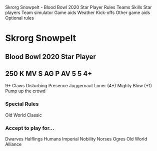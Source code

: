 ﻿
Skrorg Snowpelt - Blood Bowl 2020 Star Player
Rules
Teams
Skills
Star players
Team simulator
Game aids
Weather
Kick-offs
Other game aids
Optional rules
# Skrorg Snowpelt
## Blood Bowl 2020 Star Player
250 K
MV
S
AG
P
AV
5
5
4+
-
9+
Claws
Disturbing Presence
Juggernaut
Loner (4+)
Mighty Blow (+1)
Pump up the crowd
### Special Rules
Old World Classic
### Accept to play for...
Dwarves
Halflings
Humans
Imperial Nobility
Norses
Ogres
Old World Alliance
